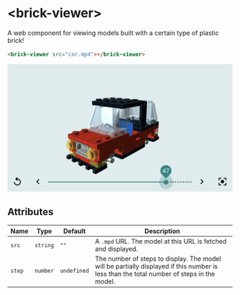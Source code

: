 # &lt;brick-viewer&gt;

A web component for viewing models built with a certain type of plastic brick!

```html
<brick-viewer src="car.mpd"></brick-viewer>
```

![brick-viewer element displaying a car](example.png)

## Attributes

| Name   | Type     | Default     | Description                                                                                                                               |
| ------ | -------- | ----------- | ----------------------------------------------------------------------------------------------------------------------------------------- |
| `src`  | `string` | `""`        | A `.mpd` URL. The model at this URL is fetched and displayed.                                                                             |
| `step` | `number` | `undefined` | The number of steps to display. The model will be partially displayed if this number is less than the total number of steps in the model. |
